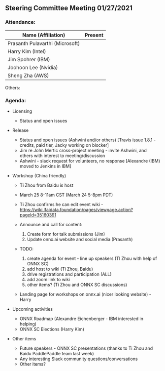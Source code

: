 ## Steering Committee Meeting 01/27/2021

### Attendance:

| Name (Affiliation)              | Present  |
| ------------------------------- | -------- |
| Prasanth Pulavarthi (Microsoft) |        |
| Harry Kim (Intel)               |        |
| Jim Spohrer (IBM)               |        |
| Joohoon Lee (Nvidia)            |        |
| Sheng Zha (AWS)                 |        |

Others: 

### Agenda:

* Licensing
    * Status and open issues

* Release 
    * Status and open issues (Ashwini and/or others) [Travis issue 1.8.1 - credits, paid tier, Jacky working on blocker]
    * Jim re John Mertic cross-project meeting - invite Ashwini, and others with interest to meeting/discussion
    * Ashwini - slack request for volunteers, no response [Alexandre (IBM) moved to Jenkins in IBM]

* Workshop (China friendly)
    * Ti Zhou from Baidu is host
    * March 25 8-11am CST (March 24 5-8pm PDT)
    * Ti Zhou confirms he can edit event wiki - https://wiki.lfaidata.foundation/pages/viewpage.action?pageId=35160391
     
    * Announce and call for content:
        1. Create form for talk submissions (Jim)
        2. Update onnx.ai website and social media (Prasanth)
     
    * TODO:
        1. create agenda for event - line up speakers (TI Zhou with help of ONNX SC)
        2. add host to wiki (Ti Zhou, Baidu)
        3. drive registrations and participation (ALL)
        4. add zoom link to wiki
        5. other items? (Ti Zhou and ONNX SC discussions)

     * Landing page for workshops on onnx.ai (nicer looking website) - Harry

* Upcoming activities
     * ONNX Roadmap (Alexandre Eichenberger - IBM interested in helping)
     * ONNX SC Elections (Harry Kim)
     
* Other items
     * Future speakers - ONNX SC presentations (thanks to Ti Zhou and Baidu PaddlePaddle team last week)
     * Any interesting Slack community questions/conversations
     * Other items?
